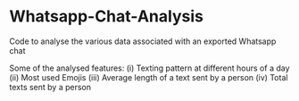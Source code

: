 # Whatsapp-Chat-Analysis
Code to analyse the various data associated with an exported Whatsapp chat

Some of the analysed features:
(i) Texting pattern at different hours of a day
(ii) Most used Emojis
(iii) Average length of a text sent by a person
(iv) Total texts sent by a person
